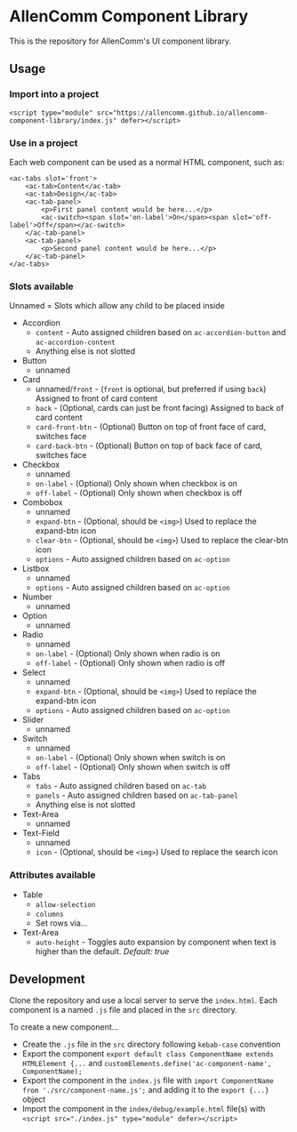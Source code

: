 # AllenComm Component Library

This is the repository for AllenComm's UI component library.

## Usage

### Import into a project

`<script type="module" src="https://allencomm.github.io/allencomm-component-library/index.js" defer></script>`

### Use in a project

Each web component can be used as a normal HTML component, such as:

```
<ac-tabs slot='front'>
    <ac-tab>Content</ac-tab>
    <ac-tab>Design</ac-tab>
    <ac-tab-panel>
        <p>First panel content would be here...</p>
        <ac-switch><span slot='on-label'>On</span><span slot='off-label'>Off</span></ac-switch>
    </ac-tab-panel>
    <ac-tab-panel>
        <p>Second panel content would be here...</p>
    </ac-tab-panel>
</ac-tabs>
```

### Slots available

Unnamed = Slots which allow any child to be placed inside

- Accordion
    - `content` - Auto assigned children based on `ac-accordion-button` and
        `ac-accordion-content`
    - Anything else is not slotted
- Button
    - unnamed
- Card
    - unnamed/`front` - (`front` is optional, but preferred if using `back`)
        Assigned to front of card content
    - `back` - (Optional, cards can just be front facing) Assigned to back of
        card content
    - `card-front-btn` - (Optional) Button on top of front face of card,
        switches face
    - `card-back-btn` - (Optional) Button on top of back face of card, switches
        face
- Checkbox
    - unnamed
    - `on-label` - (Optional) Only shown when checkbox is on
    - `off-label` - (Optional) Only shown when checkbox is off
- Combobox
    - unnamed
    - `expand-btn` - (Optional, should be `<img>`) Used to replace the
        expand-btn icon
    - `clear-btn` - (Optional, should be `<img>`) Used to replace the clear-btn
        icon
    - `options` - Auto assigned children based on `ac-option`
- Listbox
    - unnamed
    - `options` - Auto assigned children based on `ac-option`
- Number
    - unnamed
- Option
    - unnamed
- Radio
    - unnamed
    - `on-label` - (Optional) Only shown when radio is on
    - `off-label` - (Optional) Only shown when radio is off
- Select
    - unnamed
    - `expand-btn` - (Optional, should be `<img>`) Used to replace the
        expand-btn icon
    - `options` - Auto assigned children based on `ac-option`
- Slider
    - unnamed
- Switch
    - unnamed
    - `on-label` - (Optional) Only shown when switch is on
    - `off-label` - (Optional) Only shown when switch is off
- Tabs
    - `tabs` - Auto assigned children based on `ac-tab`
    - `panels` - Auto assigned children based on `ac-tab-panel`
    - Anything else is not slotted
- Text-Area
    - unnamed
- Text-Field
    - unnamed
    - `icon` - (Optional, should be `<img>`) Used to replace the search icon

### Attributes available

- Table
    - `allow-selection`
    - `columns`
    - Set rows via...
- Text-Area
    - `auto-height` - Toggles auto expansion by component when text is higher
        than the default. *Default: true*

## Development

Clone the repository and use a local server to serve the `index.html`. Each
component is a named `.js` file and placed in the `src` directory.

To create a new component...

- Create the `.js` file in the `src` directory following `kebab-case` convention
- Export the component
    `export default class ComponentName extends HTMLElement {...` and
    `customElements.define('ac-component-name', ComponentName);`
- Export the component in the `index.js` file with
    `import ComponentName from './src/component-name.js';` and adding it to the
    `export {...}` object
- Import the component in the `index/debug/example.html` file(s) with
    `<script src="./index.js" type="module" defer></script>`
